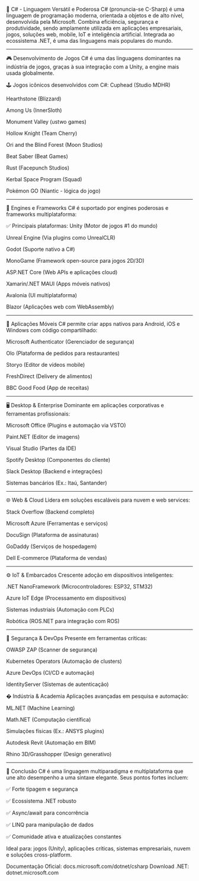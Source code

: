 🌟 C# - Linguagem Versátil e Poderosa
C# (pronuncia-se C-Sharp) é uma linguagem de programação moderna, orientada a objetos e de alto nível, desenvolvida pela Microsoft. Combina eficiência, segurança e produtividade, sendo amplamente utilizada em aplicações empresariais, jogos, soluções web, mobile, IoT e inteligência artificial. Integrada ao ecossistema .NET, é uma das linguagens mais populares do mundo.

---

🎮 Desenvolvimento de Jogos
C# é uma das linguagens dominantes na indústria de jogos, graças à sua integração com a Unity, a engine mais usada globalmente.

🕹️ Jogos icônicos desenvolvidos com C#:
Cuphead (Studio MDHR)

Hearthstone (Blizzard)

Among Us (InnerSloth)

Monument Valley (ustwo games)

Hollow Knight (Team Cherry)

Ori and the Blind Forest (Moon Studios)

Beat Saber (Beat Games)

Rust (Facepunch Studios)

Kerbal Space Program (Squad)

Pokémon GO (Niantic - lógica do jogo)

---

🧩 Engines e Frameworks
C# é suportado por engines poderosas e frameworks multiplataforma:

✅ Principais plataformas:
Unity (Motor de jogos #1 do mundo)

Unreal Engine (Via plugins como UnrealCLR)

Godot (Suporte nativo a C#)

MonoGame (Framework open-source para jogos 2D/3D)

ASP.NET Core (Web APIs e aplicações cloud)

Xamarin/.NET MAUI (Apps móveis nativos)

Avalonia (UI multiplataforma)

Blazor (Aplicações web com WebAssembly)

---

📱 Aplicações Móveis
C# permite criar apps nativos para Android, iOS e Windows com código compartilhado:

Microsoft Authenticator (Gerenciador de segurança)

Olo (Plataforma de pedidos para restaurantes)

Storyo (Editor de vídeos mobile)

FreshDirect (Delivery de alimentos)

BBC Good Food (App de receitas)

---

🖥️ Desktop & Enterprise
Dominante em aplicações corporativas e ferramentas profissionais:

Microsoft Office (Plugins e automação via VSTO)

Paint.NET (Editor de imagens)

Visual Studio (Partes da IDE)

Spotify Desktop (Componentes do cliente)

Slack Desktop (Backend e integrações)

Sistemas bancários (Ex.: Itaú, Santander)

---
🌐 Web & Cloud
Lidera em soluções escaláveis para nuvem e web services:

Stack Overflow (Backend completo)

Microsoft Azure (Ferramentas e serviços)

DocuSign (Plataforma de assinaturas)

GoDaddy (Serviços de hospedagem)

Dell E-commerce (Plataforma de vendas)

---

⚙️ IoT & Embarcados
Crescente adoção em dispositivos inteligentes:

.NET NanoFramework (Microcontroladores: ESP32, STM32)

Azure IoT Edge (Processamento em dispositivos)

Sistemas industriais (Automação com PLCs)

Robótica (ROS.NET para integração com ROS)

---

🔐 Segurança & DevOps
Presente em ferramentas críticas:

OWASP ZAP (Scanner de segurança)

Kubernetes Operators (Automação de clusters)

Azure DevOps (CI/CD e automação)

IdentityServer (Sistemas de autenticação)

� Indústria & Academia
Aplicações avançadas em pesquisa e automação:

ML.NET (Machine Learning)

Math.NET (Computação científica)

Simulações físicas (Ex.: ANSYS plugins)

Autodesk Revit (Automação em BIM)

Rhino 3D/Grasshopper (Design generativo)

---

📌 Conclusão
C# é uma linguagem multiparadigma e multiplataforma que une alto desempenho a uma sintaxe elegante. Seus pontos fortes incluem:

✅ Forte tipagem e segurança

✅ Ecossistema .NET robusto

✅ Async/await para concorrência

✅ LINQ para manipulação de dados

✅ Comunidade ativa e atualizações constantes

Ideal para: jogos (Unity), aplicações críticas, sistemas empresariais, nuvem e soluções cross-platform.

Documentação Oficial: docs.microsoft.com/dotnet/csharp
Download .NET: dotnet.microsoft.com
